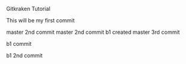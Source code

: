 Gitkraken Tutorial

This will be my first commit

master 2nd commit
master 2nd commit
b1 created
master 3rd commit

b1 commit

b1 2nd commit